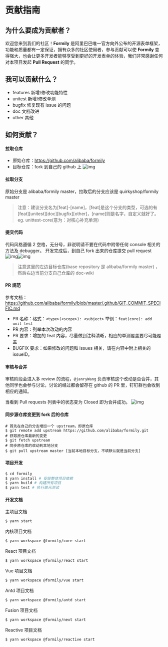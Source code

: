 # 贡献指南

## 为什么要成为贡献者？

欢迎您来到我们的社区！**Formily** 是阿里巴巴唯一官方向外公布的开源表单框架，功能和质量都有一定保证，拥有众多的社区使用者，参与贡献可以使 **Formily** 变得强大，也会让更多开发者能够享受到更好的开发表单的体验，我们非常感谢任何对本项目发起 **Pull Request** 的同学。

## 我可以贡献什么？

- features 新增/修改功能特性
- unitest 新增/修改单测
- bugfix 修复现有 issue 的问题
- doc 文档改进
- other 其他

## 如何贡献？

#### 拉取仓库

- 原始仓库：https://github.com/alibaba/formily
- 目标仓库：fork 到自己的 github 上 ![img](https://img.alicdn.com/tfs/TB1NLrjxXY7gK0jSZKzXXaikpXa-2206-490.png)

#### 拉取分支

原始分支是 alibaba/formily master，拉取后的分支应该是 quirkyshop/formily master

> 注意：建议分支名为[feat]-[name]，[feat]是这个分支的类型，可选的有[feat][unitest][doc][bugfix][other]，[name]则是名字，自定义就好了。eg. unittest-core(意为：对核心补充单测)

#### 提交代码

代码风格遵循 2 空格，无分号，非说明请不要在代码中附带任何 console 相关的方法及 debugger。 开发完成后，到自己 fork 出来的仓库提交 pull request ![img](https://img.alicdn.com/tfs/TB1HSvqxkT2gK0jSZFkXXcIQFXa-2050-898.png)![img](https://img.alicdn.com/tfs/TB1O.6mxbr1gK0jSZR0XXbP8XXa-1696-254.png)

> 注意这里的左边目标仓库(base repository 是 alibaba/formily master) ，然后右边当前分支自己仓库的 doc-wiki

#### PR 规范

参考文档：https://github.com/alibaba/formily/blob/master/.github/GIT_COMMIT_SPECIFIC.md

- PR 名称：格式：`<type>(<scope>): <subject>` 举例：`feat(core): add unit test`
- PR 内容：列举本次改动的内容
- PR 要求：增加的 feat 内容，尽量做到注释清晰，相应的单测覆盖要尽可能覆盖
- BUGFIX 要求：如果修改的问题和 issues 相关，请在内容中附上相关的 issueID。

#### 审核与合并

审核阶段会进入多 review 的流程，`@janryWang` 负责审核这个改动是否合并，其他同学也会参与讨论，讨论的经过都会留存在 github 的 PR 里，钉钉群也会收到相应的通知。

当看到 Pull requests 列表中的状态变为 Closed 即为合并成功。 ![img](https://img.alicdn.com/tfs/TB1HUnjxXY7gK0jSZKzXXaikpXa-964-104.png)

#### 同步源仓库变更到 fork 后的仓库

```
# 首先在自己的分支增加一个 upstream，即原仓库
$ git remote add upstream https://github.com/alibaba/formily.git
# 获取原仓库最新的变更
$ git fetch upstream
# 同步原仓库的改动到本地分支
$ git pull upstream master [当前本地目标分支，不填默认就是当前分支]
```

#### 项目开发

```bash
$ cd formily
$ yarn install # 安装整体项目依赖
$ yarn build # 构建所有项目
$ yarn test # 执行单元测试
```

#### 开发文档

主项目文档

```bash
$ yarn start
```

内核项目文档

```bash
$ yarn workspace @formily/core start
```

React 项目文档

```bash
$ yarn workspace @formily/react start
```

Vue 项目文档

```bash
$ yarn workspace @formily/vue start
```

Antd 项目文档

```bash
$ yarn workspace @formily/antd start
```

Fusion 项目文档

```bash
$ yarn workspace @formily/next start
```
Reactive 项目文档

```bash
$ yarn workspace @formily/reactive start
```